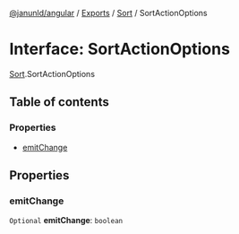 [@janunld/angular](../README.md) / [Exports](../modules.md) / [Sort](../modules/Sort.md) / SortActionOptions

# Interface: SortActionOptions

[Sort](../modules/Sort.md).SortActionOptions

## Table of contents

### Properties

- [emitChange](Sort.SortActionOptions.md#emitchange)

## Properties

### emitChange

`Optional` **emitChange**: `boolean`

